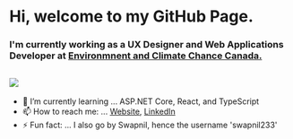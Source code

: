# Hi, welcome to my GitHub Page. 
### I'm currently working as a UX Designer and Web Applications Developer at [Environmnent and Climate Chance Canada.](https://www.canada.ca/en/environment-climate-change.html)

![](https://komarev.com/ghpvc/?username=swapnil233&color=blueviolet&style=flat&label=PROFILE+VIEWS)
- 
- 🌱 I’m currently learning ... ASP.NET Core, React, and TypeScript
- 📫 How to reach me: ... [Website](https://www.hasaniqbal.com), [LinkedIn](https://www.linkedin.com/in/mdhasaniqbal)
- ⚡ Fun fact: ... I also go by Swapnil, hence the username 'swapnil233'
